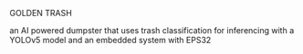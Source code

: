 GOLDEN TRASH

an AI powered dumpster that uses trash classification for inferencing with a YOLOv5 model and an embedded system with EPS32
